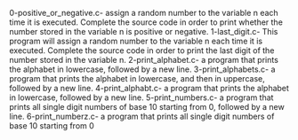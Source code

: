 0-positive_or_negative.c- assign a random number to the variable n each time it is executed. Complete the source code in order to print whether the number stored in the variable n is positive or negative.
1-last_digit.c- This program will assign a random number to the variable n each time it is executed. Complete the source code in order to print the last digit of the number stored in the variable n.
2-print_alphabet.c- a program that prints the alphabet in lowercase, followed by a new line.
3-print_alphabets.c- a program that prints the alphabet in lowercase, and then in uppercase, followed by a new line.
4-print_alphabt.c- a program that prints the alphabet in lowercase, followed by a new line.
5-print_numbers.c- a program that prints all single digit numbers of base 10 starting from 0, followed by a new line.
6-print_numberz.c- a program that prints all single digit numbers of base 10 starting from 0
